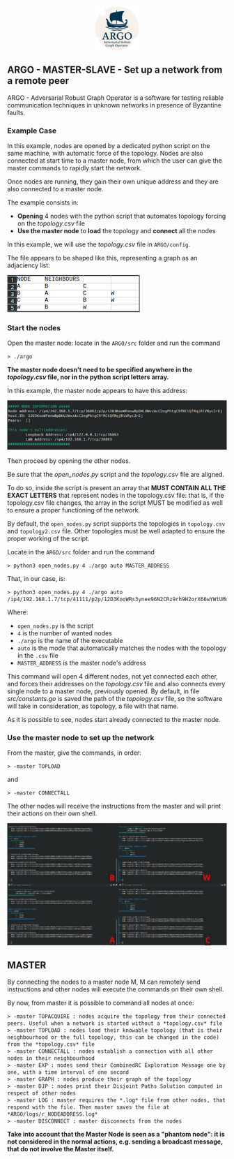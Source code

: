 <p align="center">
  <img src="https://github.com/PanK0/ARGO/blob/main/pictures/ARGO.png?raw=true" alt="ARGO_logo"
    width="20%">
</p>

## ARGO - MASTER-SLAVE - Set up a network from a remote peer

ARGO - Adversarial Robust Graph Operator is a software for testing reliable communication techniques in unknown networks in presence of Byzantine faults. 

### Example Case

In this example, nodes are opened by a dedicated python script on the same machine, with automatic force of the topology. Nodes are also connected at start time to a master node, from which the user can give the master commands to rapidly start the network.

Once nodes are running, they gain their own unique address and they are also connected to a master node.

The example consists in:

- **Opening** 4 nodes with the python script that automates topology forcing on the *topology.csv* file
- **Use the master node** to **load** the topology and **connect** all the nodes

In this example, we will use the *topology.csv* file in `ARGO/config`.

The file appears to be shaped like this, representing a graph as an adjaciency list:

![topology.csv](https://github.com/PanK0/ARGO/blob/main/pictures/topology.png?raw=true)

### Start the nodes

Open the master node: locate in the `ARGO/src` folder and run the command

```
> ./argo
```

**The master node doesn't need to be specified anywhere in the *topology.csv* file, nor in the python script letters array.**

In this example, the master node appears to have this address:

![master node](https://github.com/PanK0/ARGO/blob/main/pictures/ex_masterslave_master.png?raw=true)


Then proceed by opening the other nodes.

Be sure that the *open_nodes.py* script and the *topology.csv* file are aligned.

To do so, inside the script is present an array that **MUST CONTAIN ALL THE EXACT LETTERS** that represent nodes in the topology.csv file: that is, if the topology.csv file changes, the array in the script MUST be modified as well to ensure a proper functioning of the network.

By default, the `open_nodes.py` script supports the topologies in `topology.csv` and `topology2.csv` file. Other topologies must be well adapted to ensure the proper working of the script.

Locate in the `ARGO/src` folder and run the command

```
> python3 open_nodes.py 4 ./argo auto MASTER_ADDRESS
```

That, in our case, is:

```
> python3 open_nodes.py 4 ./argo auto /ip4/192.168.1.7/tcp/41111/p2p/12D3KooWRs3ynee96N2CRz9rh9H2orX66wYWtUMqwcRDDmBq74Pk
```

Where:
- `open_nodes.py` is the script
- `4` is the number of wanted nodes
- `./argo` is the name of the executable
- `auto` is the mode that automatically matches the nodes with the topology in the `.csv` file
- `MASTER_ADDRESS` is the master node's address

This command will open 4 different nodes, not yet connected each other, and forces their addresses on the *topology.csv* file and also connects every single node to a master node, previously opened. By default, in file *src/constants.go* is saved the path of the *topology.csv* file, so the software will take in consideration, as topology, a file with that name.

As it is possible to see, nodes start already connected to the master node.

### Use the master node to set up the network

From the master, give the commands, in order:

```
> -master TOPLOAD
```

and

```
> -master CONNECTALL
```

The other nodes will receive the instructions from the master and will print their actions on their own shell.

![subordinate nodes](https://github.com/PanK0/ARGO/blob/main/pictures/ex_masterslave_subordinates.png?raw=true)

## MASTER
By connecting the nodes to a master node M, M can remotely send instructions and other nodes will execute the commands on their own shell.

By now, from master it is possible to command all nodes at once:

```
> -master TOPACQUIRE : nodes acquire the topology from their connected peers. Useful when a network is started without a *topology.csv* file
> -master TOPLOAD : nodes load their knowable topology (that is their neighbourhood or the full topology, this can be changed in the code) from the *topology.csv* file
> -master CONNECTALL : nodes establish a connection with all other nodes in their neighbourhood
> -master EXP : nodes send their CombinedRC Exploration Message one by one, with a time interval of one second
> -master GRAPH : nodes produce their graph of the topology
> -master DJP : nodes print their Disjoint Paths Solution computed in respect of other nodes
> -master LOG : master requires the *.log* file from other nodes, that respond with the file. Then master saves the file at *ARGO/logs/r_NODEADDRESS.log*
> -master DISCONNECT : master disconnects from the nodes
```

**Take into account that the Master Node is seen as a "phantom node": it is not considered in the normal actions, e.g. sending a broadcast message, that do not involve the Master itself.**